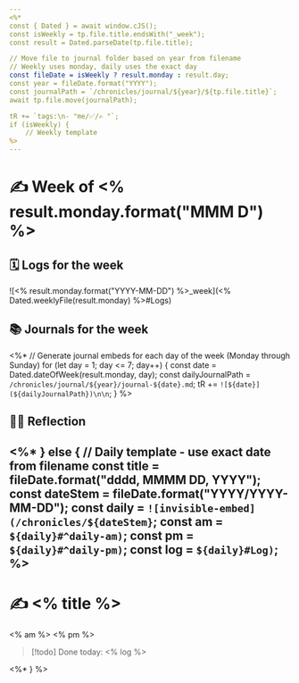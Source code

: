 ```yaml
---
<%*
const { Dated } = await window.cJS();
const isWeekly = tp.file.title.endsWith("_week");
const result = Dated.parseDate(tp.file.title);

// Move file to journal folder based on year from filename
// Weekly uses monday, daily uses the exact day
const fileDate = isWeekly ? result.monday : result.day;
const year = fileDate.format("YYYY");
const journalPath = `/chronicles/journal/${year}/${tp.file.title}`;
await tp.file.move(journalPath);

tR += `tags:\n- "me/✅/✍️ "`;
if (isWeekly) {
    // Weekly template
%>
---
```

# ✍️ Week of <% result.monday.format("MMM D") %>

## 🗓️ Logs for the week
![<% result.monday.format("YYYY-MM-DD") %>_week](<% Dated.weeklyFile(result.monday) %>#Logs)

## 📚 Journals for the week

<%*
    // Generate journal embeds for each day of the week (Monday through Sunday)
    for (let day = 1; day <= 7; day++) {
        const date = Dated.dateOfWeek(result.monday, day);
        const dailyJournalPath = `/chronicles/journal/${year}/journal-${date}.md`;
        tR += `![${date}](${dailyJournalPath})\n\n`;
    }
%>

## 🧘‍♀️ Reflection

<%*
} else {
    // Daily template - use exact date from filename
    const title = fileDate.format("dddd, MMMM DD, YYYY");
    const dateStem = fileDate.format("YYYY/YYYY-MM-DD");
    const daily = `![invisible-embed](/chronicles/${dateStem}`;
    const am = `${daily}#^daily-am)`;
    const pm = `${daily}#^daily-pm)`;
    const log = `${daily}#Log)`;
%>
---
# ✍️ <% title %>

<% am %>
<% pm %>

> [!todo] Done today:
> <% log %>

<%*
}
%>
